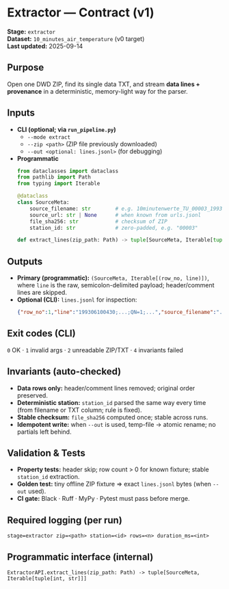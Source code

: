 <!-- docs/contracts/extractor.md -->

# Extractor — Contract (v1)

**Stage:** `extractor`  
**Dataset:** `10_minutes_air_temperature` (v0 target)  
**Last updated:** 2025-09-14

## Purpose
Open one DWD ZIP, find its single data TXT, and stream **data lines + provenance** in a deterministic, memory-light way for the parser.

## Inputs
- **CLI (optional; via `run_pipeline.py`)**
  - `--mode extract`
  - `--zip <path>` (ZIP file previously downloaded)
  - `--out <optional: lines.jsonl>` (for debugging)
- **Programmatic**
  ```python
  from dataclasses import dataclass
  from pathlib import Path
  from typing import Iterable

  @dataclass
  class SourceMeta:
      source_filename: str        # e.g. 10minutenwerte_TU_00003_19930428_19991231_hist.zip
      source_url: str | None      # when known from urls.jsonl
      file_sha256: str            # checksum of ZIP
      station_id: str             # zero-padded, e.g. "00003"

  def extract_lines(zip_path: Path) -> tuple[SourceMeta, Iterable[tuple[int, str]]]: ...
  ```

## Outputs
- **Primary (programmatic):** `(SourceMeta, Iterable[(row_no, line)])`, where `line` is the raw, semicolon-delimited payload; header/comment lines are skipped.
- **Optional (CLI):** `lines.jsonl` for inspection:
  ```json
  {"row_no":1,"line":"199306100430;...;QN=1;...","source_filename":"...","station_id":"00003"}
  ```

## Exit codes (CLI)
`0` OK · `1` invalid args · `2` unreadable ZIP/TXT · `4` invariants failed

## Invariants (auto-checked)
- **Data rows only:** header/comment lines removed; original order preserved.
- **Deterministic station:** `station_id` parsed the same way every time (from filename or TXT column; rule is fixed).
- **Stable checksum:** `file_sha256` computed once; stable across runs.
- **Idempotent write:** when `--out` is used, temp-file → atomic rename; no partials left behind.

## Validation & Tests
- **Property tests:** header skip; row count > 0 for known fixture; stable `station_id` extraction.
- **Golden test:** tiny offline ZIP fixture ⇒ exact `lines.jsonl` bytes (when `--out` used).
- **CI gate:** Black · Ruff · MyPy · Pytest must pass before merge.

## Required logging (per run)
```
stage=extractor zip=<path> station=<id> rows=<n> duration_ms=<int>
```

## Programmatic interface (internal)
```
ExtractorAPI.extract_lines(zip_path: Path) -> tuple[SourceMeta, Iterable[tuple[int, str]]]
```